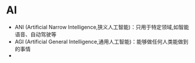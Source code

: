 # AI

- ANI (Artificial Narrow Intelligence,狭义人工智能)：只用于特定领域,如智能语音、自动驾驶等
- AGI (Artificial General Intelligence,通用人工智能)：能够做任何人类能做到的事情
- 